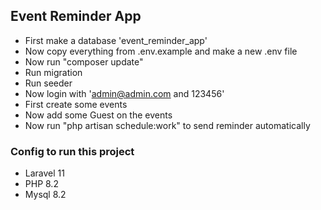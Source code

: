 
## Event Reminder App


- First make a database 'event_reminder_app'
- Now copy everything from .env.example and make a new .env file
- Now run "composer update"
- Run migration
- Run seeder
- Now login with 'admin@admin.com and 123456'
- First create some events
- Now add some Guest on the events
- Now run "php artisan schedule:work" to send reminder automatically

### Config to run this project

- Laravel 11
- PHP 8.2
- Mysql 8.2
